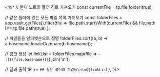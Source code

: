 <%*
// 현재 노트의 폴더 경로 가져오기
const currentFile = tp.file.folder(true);

// 같은 폴더에 있는 모든 파일 목록 가져오기
const folderFiles = app.vault.getFiles().filter(file => 
    file.path.startsWith(currentFile) && 
    file.path !== tp.file.path(true)
);

// 파일들을 알파벳순으로 정렬
folderFiles.sort((a, b) => a.basename.localeCompare(b.basename));

// 링크 생성
let linkList = folderFiles.map(file => `- [[${file.basename}]]`).join('\n');

// 결과 출력
tR += `## 같은 폴더의 파일들\n\n${linkList}`;
%>